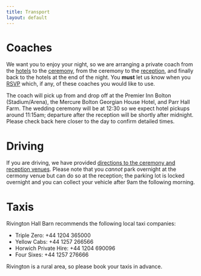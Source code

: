 ```yaml
---
title: Transport 
layout: default
---
```


# Coaches
We want you to enjoy your night, so we are arranging a private coach from the [hotels](hotels.html) to the [ceremony](location.html), from the ceremony to the [reception](location.html), and finally back to the hotels at the end of the night. You **must** let us know when you [RSVP](rsvp.html) which, if any, of these coaches you would like to use. 

The coach will pick up from and drop off at the Premier Inn Bolton (Stadium/Arena), the Mercure Bolton Georgian House Hotel, and Parr Hall Farm. The wedding ceremony will be at 12:30 so we expect hotel pickups around 11:15am; departure after the reception will be shortly after midnight. Please check back here closer to the day to confirm detailed times.

# Driving
If you are driving, we have provided [directions to the ceremony and reception venues](location.html). Please note that you *cannot* park overnight at the cermony venue but can do so at the reception; the parking lot is locked overnight and you can collect your vehicle after 9am the following morning.

# Taxis
Rivington Hall Barn recommends the following local taxi companies:

 * Triple Zero: +44 1204 365000
 * Yellow Cabs: +44 1257 266566
 * Horwich Private Hire: +44 1204 690096
 * Four Sixes: +44 1257 276666

Rivington is a rural area, so please book your taxis in advance.
